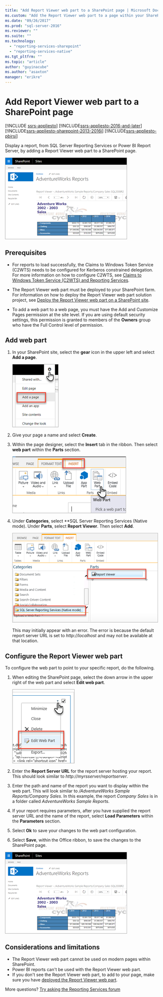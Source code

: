 ```yaml
---
title: "Add Report Viewer web part to a SharePoint page | Microsoft Docs"
ms.custom: "Add the Report Viewer web part to a page within your SharePoint site."
ms.date: "09/26/2017"
ms.prod: "sql-server-2016"
ms.reviewer: ""
ms.suite: ""
ms.technology: 
  - "reporting-services-sharepoint"
  - "reporting-services-native"
ms.tgt_pltfrm: ""
ms.topic: "article"
author: "guyinacube"
ms.author: "asaxton"
manager: "erikre"
---
```


# Add Report Viewer web part to a SharePoint page

[!INCLUDE [ssrs-appliesto](../../includes/ssrs-appliesto.md)] [!INCLUDE[ssrs-appliesto-2016-and-later](../../includes/ssrs-appliesto-2016-and-later.md)] [!INCLUDE[ssrs-appliesto-sharepoint-2013-2016i](../../includes/ssrs-appliesto-sharepoint-2013-2016.md)] [!INCLUDE[ssrs-appliesto-pbirsi](../../includes/ssrs-appliesto-pbirs.md)]

Display a report, from SQL Server Reporting Services or Power BI Report Server, by adding a Report Viewer web part to a SharePoint page.

![Report Viewer web part on a SharePoint page](media/sharepoint-report-viewer-web-part-on-page.png)

## Prerequisites

* For reports to load successfully, the Claims to Windows Token Service (C2WTS) needs to be configured for Kerberos constrained delegation. For more information on how to configure C2WTS, see [Claims to Windows Token Service (C2WTS) and Reporting Services](../install-windows/claims-to-windows-token-service-c2wts-and-reporting-services.md).

* The Report Viewer web part must be deployed to your SharePoint farm. For information on how to deploy the Report Viewer web part solution project, see [Deploy the Report Viewer web part on a SharePoint site](deploy-report-viewer-web-part.md).

* To add a web part to a web page, you must have the Add and Customize Pages permission at the site level. If you are using default security settings, this permission is granted to members of the **Owners** group who have the Full Control level of permission.

## Add web part

1. In your SharePoint site, select the **gear** icon in the upper left and select **Add a page**.

    ![Add a page to a sharepoint site from the gear icon.](media/sharepoint-add-a-page.png)

2. Give your page a name and select **Create**.

3. Within the page designer, select the **Insert** tab in the ribbon. Then select **web part** within the **Parts** section.

    ![Insert a web part from the office ribbon.](media/sharepoint-insert-web-part.png)

4. Under **Categories**, select **SQL Server Reporting Services (Native mode). Under **Parts**, select **Report Viewer**. Then select **Add**.

    ![Add Report Viewer web part.](media/sharepoint-report-viewer-web-part.png)

    This may initially appear with an error. The error is because the default report server URL is set to *http://localhost* and may not be available at that location.

## Configure the Report Viewer web part

To configure the web part to point to your specific report, do the following.

1. When editing the SharePoint page, select the down arrow in the upper right of the web part and select **Edit web part**.

    ![Edit web page from web part drop down.](media/sharepoint-edit-web-part.png)

2. Enter the **Report Server URL** for the report server hosting your report. This should look similar to *http://myrsserver/reportserver*.

3. Enter the path and name of the report you want to display within the web part. This will look similar to */AdventureWorks Sample Reports/Company Sales*. In this example, the report *Company Sales* is in a folder called *AdventureWorks Sample Reports*.

4. If your report requires parameters, after you have supplied the report server URL and the name of the report, select **Load Parameters** within the **Parameters** section.

5. Select **Ok** to save your changes to the web part configuration.

6. Select **Save**, within the Office ribbon, to save the changes to the SharePoint page.

![Report Viewer web part on a SharePoint page](media/sharepoint-report-viewer-web-part-on-page.png)

## Considerations and limitations

* The Report Viewer web part cannot be used on modern pages within SharePoint.
* Power BI reports can't be used with the Report Viewer web part.
* If you don't see the Report Viewer web part, to add to your page, make sure you have [deployed the Report Viewer web part](deploy-report-viewer-web-part.md).

More questions? [Try asking the Reporting Services forum](http://go.microsoft.com/fwlink/?LinkId=620231)